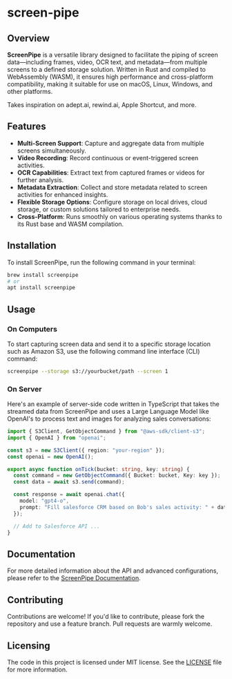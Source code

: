 # screen-pipe

## Overview
**ScreenPipe** is a versatile library designed to facilitate the piping of screen data—including frames, video, OCR text, and metadata—from multiple screens to a defined storage solution. Written in Rust and compiled to WebAssembly (WASM), it ensures high performance and cross-platform compatibility, making it suitable for use on macOS, Linux, Windows, and other platforms.

Takes inspiration on adept.ai, rewind.ai, Apple Shortcut, and more.

## Features
- **Multi-Screen Support**: Capture and aggregate data from multiple screens simultaneously.
- **Video Recording**: Record continuous or event-triggered screen activities.
- **OCR Capabilities**: Extract text from captured frames or videos for further analysis.
- **Metadata Extraction**: Collect and store metadata related to screen activities for enhanced insights.
- **Flexible Storage Options**: Configure storage on local drives, cloud storage, or custom solutions tailored to enterprise needs.
- **Cross-Platform**: Runs smoothly on various operating systems thanks to its Rust base and WASM compilation.

## Installation

To install ScreenPipe, run the following command in your terminal:

```bash
brew install screenpipe
# or
apt install screenpipe
```

## Usage

### On Computers
To start capturing screen data and send it to a specific storage location such as Amazon S3, use the following command line interface (CLI) command:

```bash
screenpipe --storage s3://yourbucket/path --screen 1
```

### On Server
Here's an example of server-side code written in TypeScript that takes the streamed data from ScreenPipe and uses a Large Language Model like OpenAI's to process text and images for analyzing sales conversations:

```typescript
import { S3Client, GetObjectCommand } from "@aws-sdk/client-s3";
import { OpenAI } from "openai";

const s3 = new S3Client({ region: "your-region" });
const openai = new OpenAI();

export async function onTick(bucket: string, key: string) {
  const command = new GetObjectCommand({ Bucket: bucket, Key: key });
  const data = await s3.send(command);

  const response = await openai.chat({
    model: "gpt4-o",
    prompt: "Fill salesforce CRM based on Bob's sales activity: " + data,
  });

  // Add to Salesforce API ...
}
```

## Documentation

For more detailed information about the API and advanced configurations, please refer to the [ScreenPipe Documentation](https://github.com/yourusername/screenpipe/docs).

## Contributing

Contributions are welcome! If you'd like to contribute, please fork the repository and use a feature branch. Pull requests are warmly welcome.

## Licensing

The code in this project is licensed under MIT license. See the [LICENSE](LICENSE.md) file for more information.


